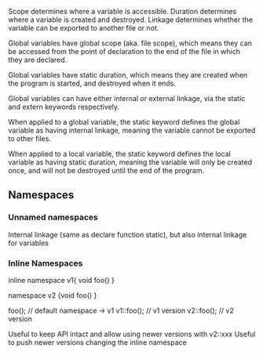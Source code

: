 Scope determines where a variable is accessible. Duration determines where a
variable is created and destroyed. Linkage determines whether the variable can
be exported to another file or not.

Global variables have global scope (aka. file scope), which means they can be
accessed from the point of declaration to the end of the file in which they are
declared.

Global variables have static duration, which means they are created when the
program is started, and destroyed when it ends.

Global variables can have either internal or external linkage, via the static
and extern keywords respectively.




When applied to a global variable, the static keyword defines the global
variable as having internal linkage, meaning the variable cannot be exported to
other files.

When applied to a local variable, the static keyword defines the local variable
as having static duration, meaning the variable will only be created once, and
will not be destroyed until the end of the program.


## Namespaces
### Unnamed namespaces

Internal linkage (same as declare function static), but also internal linkage for variables

### Inline Namespaces

inline namespace v1{ void foo() }

namespace v2 {void foo() }

foo(); // default namespace -> v1
v1::foo(); // v1 version
v2::foo(); // v2 version


Useful to keep API intact and allow using newer versions with v2::xxx
Useful to push newer versions changing the inline namespace
